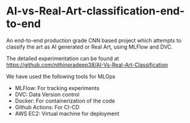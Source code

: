 # AI-vs-Real-Art-classification-end-to-end
An end-to-end production grade CNN based project which attempts to classify the art as AI generated or Real Art, using MLFlow and DVC.

The detailed experimentation can be found at https://github.com/nithinpradeep38/AI-Vs-Real-Art-Classification 

We have used the following tools for MLOps

- MLFlow: For tracking experiments
- DVC: Data Version control
- Docker: For containerization of the code
- Github Actions: For CI-CD
- AWS EC2: Virtual machine for deployment
